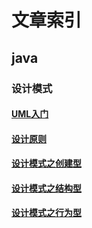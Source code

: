 # 文章索引
## java
### 设计模式
#### [UML入门](https://github.com/zj-dreamly/my-program-learning/blob/master/java/design-pattern/doc/UML%E5%85%A5%E9%97%A8.md)
#### [设计原则](https://github.com/zj-dreamly/my-program-learning/blob/master/java/design-pattern/doc/%E8%AE%BE%E8%AE%A1%E5%8E%9F%E5%88%99.md)
#### [设计模式之创建型](https://github.com/zj-dreamly/my-program-learning/blob/master/java/design-pattern/doc/%E8%AE%BE%E8%AE%A1%E6%A8%A1%E5%BC%8F%E4%B9%8B%E5%88%9B%E5%BB%BA%E5%9E%8B.md)
#### [设计模式之结构型](https://github.com/zj-dreamly/my-program-learning/blob/master/java/design-pattern/doc/%E8%AE%BE%E8%AE%A1%E6%A8%A1%E5%BC%8F%E4%B9%8B%E7%BB%93%E6%9E%84%E5%9E%8B.md)
#### [设计模式之行为型](https://github.com/zj-dreamly/my-program-learning/blob/master/java/design-pattern/doc/%E8%AE%BE%E8%AE%A1%E6%A8%A1%E5%BC%8F%E4%B9%8B%E8%A1%8C%E4%B8%BA%E5%9E%8B.md)

